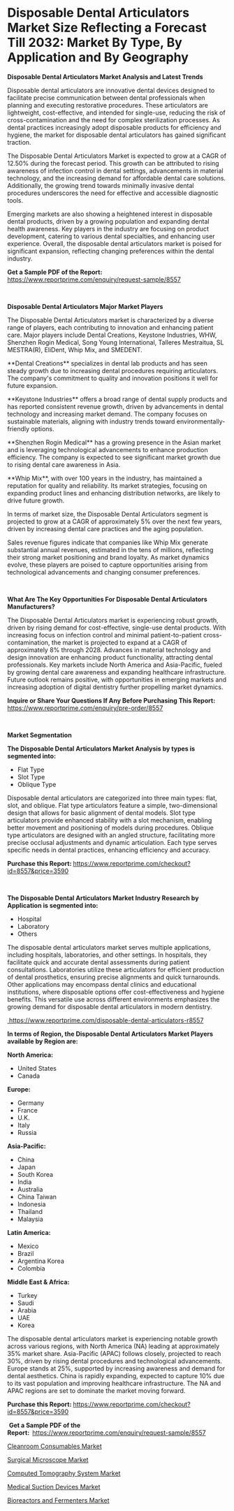 <p><h1>Disposable Dental Articulators Market Size Reflecting a Forecast Till 2032: Market By Type, By Application and By Geography</h1></p><p><strong>Disposable Dental Articulators Market Analysis and Latest Trends</strong></p>
<p><p>Disposable dental articulators are innovative dental devices designed to facilitate precise communication between dental professionals when planning and executing restorative procedures. These articulators are lightweight, cost-effective, and intended for single-use, reducing the risk of cross-contamination and the need for complex sterilization processes. As dental practices increasingly adopt disposable products for efficiency and hygiene, the market for disposable dental articulators has gained significant traction.</p><p>The Disposable Dental Articulators Market is expected to grow at a CAGR of 12.50% during the forecast period. This growth can be attributed to rising awareness of infection control in dental settings, advancements in material technology, and the increasing demand for affordable dental care solutions. Additionally, the growing trend towards minimally invasive dental procedures underscores the need for effective and accessible diagnostic tools.</p><p>Emerging markets are also showing a heightened interest in disposable dental products, driven by a growing population and expanding dental health awareness. Key players in the industry are focusing on product development, catering to various dental specialties, and enhancing user experience. Overall, the disposable dental articulators market is poised for significant expansion, reflecting changing preferences within the dental industry.</p></p>
<p><strong>Get a Sample PDF of the Report:&nbsp;</strong> <a href="https://www.reportprime.com/enquiry/request-sample/8557?utm_campaign=2138&utm_medium=2&utm_source=Github&utm_content=ia&utm_term=20032025&utm_id=disposable-dental-articulators">https://www.reportprime.com/enquiry/request-sample/8557</a></p>
<p>&nbsp;</p>
<p><strong>Disposable Dental Articulators Major Market Players</strong></p>
<p><p>The Disposable Dental Articulators market is characterized by a diverse range of players, each contributing to innovation and enhancing patient care. Major players include Dental Creations, Keystone Industries, WHW, Shenzhen Rogin Medical, Song Young International, Talleres Mestraitua, SL MESTRA(R), EliDent, Whip Mix, and SMEDENT.</p><p>**Dental Creations** specializes in dental lab products and has seen steady growth due to increasing dental procedures requiring articulators. The company's commitment to quality and innovation positions it well for future expansion.</p><p>**Keystone Industries** offers a broad range of dental supply products and has reported consistent revenue growth, driven by advancements in dental technology and increasing market demand. The company focuses on sustainable materials, aligning with industry trends toward environmentally-friendly options.</p><p>**Shenzhen Rogin Medical** has a growing presence in the Asian market and is leveraging technological advancements to enhance production efficiency. The company is expected to see significant market growth due to rising dental care awareness in Asia.</p><p>**Whip Mix**, with over 100 years in the industry, has maintained a reputation for quality and reliability. Its market strategies, focusing on expanding product lines and enhancing distribution networks, are likely to drive future growth.</p><p>In terms of market size, the Disposable Dental Articulators segment is projected to grow at a CAGR of approximately 5% over the next few years, driven by increasing dental care practices and the aging population.</p><p>Sales revenue figures indicate that companies like Whip Mix generate substantial annual revenues, estimated in the tens of millions, reflecting their strong market positioning and brand loyalty. As market dynamics evolve, these players are poised to capture opportunities arising from technological advancements and changing consumer preferences.</p></p>
<p>&nbsp;</p>
<p><strong>What Are The Key Opportunities For Disposable Dental Articulators Manufacturers?</strong></p>
<p><p>The Disposable Dental Articulators market is experiencing robust growth, driven by rising demand for cost-effective, single-use dental products. With increasing focus on infection control and minimal patient-to-patient cross-contamination, the market is projected to expand at a CAGR of approximately 8% through 2028. Advances in material technology and design innovation are enhancing product functionality, attracting dental professionals. Key markets include North America and Asia-Pacific, fueled by growing dental care awareness and expanding healthcare infrastructure. Future outlook remains positive, with opportunities in emerging markets and increasing adoption of digital dentistry further propelling market dynamics.</p></p>
<p><strong>Inquire or Share Your Questions If Any Before Purchasing This Report:</strong> <a href="https://www.reportprime.com/enquiry/pre-order/8557?utm_campaign=2138&utm_medium=2&utm_source=Github&utm_content=ia&utm_term=20032025&utm_id=disposable-dental-articulators">https://www.reportprime.com/enquiry/pre-order/8557</a></p>
<p>&nbsp;</p>
<p><strong>Market Segmentation</strong></p>
<p><strong>The Disposable Dental Articulators Market Analysis by types is segmented into:</strong></p>
<p><ul><li>Flat Type</li><li>Slot Type</li><li>Oblique Type</li></ul></p>
<p><p>Disposable dental articulators are categorized into three main types: flat, slot, and oblique. Flat type articulators feature a simple, two-dimensional design that allows for basic alignment of dental models. Slot type articulators provide enhanced stability with a slot mechanism, enabling better movement and positioning of models during procedures. Oblique type articulators are designed with an angled structure, facilitating more precise occlusal adjustments and dynamic articulation. Each type serves specific needs in dental practices, enhancing efficiency and accuracy.</p></p>
<p><strong>Purchase this Report:&nbsp;</strong><a href="https://www.reportprime.com/checkout?id=8557&price=3590&utm_campaign=2138&utm_medium=2&utm_source=Github&utm_content=ia&utm_term=20032025&utm_id=disposable-dental-articulators">https://www.reportprime.com/checkout?id=8557&price=3590</a></p>
<p>&nbsp;</p>
<p><strong>The Disposable Dental Articulators Market Industry Research by Application is segmented into:</strong></p>
<p><ul><li>Hospital</li><li>Laboratory</li><li>Others</li></ul></p>
<p><p>The disposable dental articulators market serves multiple applications, including hospitals, laboratories, and other settings. In hospitals, they facilitate quick and accurate dental assessments during patient consultations. Laboratories utilize these articulators for efficient production of dental prosthetics, ensuring precise alignments and quick turnarounds. Other applications may encompass dental clinics and educational institutions, where disposable options offer cost-effectiveness and hygiene benefits. This versatile use across different environments emphasizes the growing demand for disposable dental articulators in modern dentistry.</p></p>
<p><a href="https://www.reportprime.com/disposable-dental-articulators-r8557?utm_campaign=2138&utm_medium=2&utm_source=Github&utm_content=ia&utm_term=20032025&utm_id=disposable-dental-articulators">&nbsp;https://www.reportprime.com/disposable-dental-articulators-r8557</a></p>
<p><strong>In terms of Region, the Disposable Dental Articulators Market Players available by Region are:</strong></p>
<p>
    <p> <strong> North America: </strong>
        <ul>
            <li>United States</li>
            <li>Canada</li>
        </ul>
        </p> 
    <p> <strong> Europe: </strong>
        <ul>
            <li>Germany</li>
            <li>France</li>
            <li>U.K.</li>
            <li>Italy</li>
            <li>Russia</li>
        </ul>
        </p> 
    <p> <strong> Asia-Pacific: </strong>
        <ul>
            <li>China</li>
            <li>Japan</li>
            <li>South Korea</li>
            <li>India</li>
            <li>Australia</li>
            <li>China Taiwan</li>
            <li>Indonesia</li>
            <li>Thailand</li>
            <li>Malaysia</li>
        </ul>
        </p> 
    <p> <strong> Latin America: </strong>
        <ul>
            <li>Mexico</li>
            <li>Brazil</li>
            <li>Argentina Korea</li>
            <li>Colombia</li>
        </ul>
        </p> 
    <p> <strong> Middle East & Africa: </strong>
        <ul>
            <li>Turkey</li>
            <li>Saudi</li>
            <li>Arabia</li>
            <li>UAE</li>
            <li>Korea</li>
        </ul>
    </p>
    </p>
<p><p>The disposable dental articulators market is experiencing notable growth across various regions, with North America (NA) leading at approximately 35% market share. Asia-Pacific (APAC) follows closely, projected to reach 30%, driven by rising dental procedures and technological advancements. Europe stands at 25%, supported by increasing awareness and demand for dental aesthetics. China is rapidly expanding, expected to capture 10% due to its vast population and improving healthcare infrastructure. The NA and APAC regions are set to dominate the market moving forward.</p></p>
<p><strong>Purchase this Report: </strong><a href="https://www.reportprime.com/checkout?id=8557&price=3590&utm_campaign=2138&utm_medium=2&utm_source=Github&utm_content=ia&utm_term=20032025&utm_id=disposable-dental-articulators">https://www.reportprime.com/checkout?id=8557&price=3590</a></p>
<p>&nbsp;<strong>Get a Sample PDF of the Report:&nbsp;&nbsp;</strong><a href="https://www.reportprime.com/enquiry/request-sample/8557?utm_campaign=2138&utm_medium=2&utm_source=Github&utm_content=ia&utm_term=20032025&utm_id=disposable-dental-articulators">https://www.reportprime.com/enquiry/request-sample/8557</a></p>
<p><strong></strong></p>
<p><p><a href="https://github.com/lecaneidreks/Market-Research-Report-List-1/blob/main/cleanroom-consumables-market.md?utm_campaign=2138&utm_medium=2&utm_source=Github&utm_content=ia&utm_term=20032025&utm_id=disposable-dental-articulators">Cleanroom Consumables Market</a></p><p><a href="https://github.com/porstheftyux/Market-Research-Report-List-1/blob/main/surgical-microscope-market.md?utm_campaign=2138&utm_medium=2&utm_source=Github&utm_content=ia&utm_term=20032025&utm_id=disposable-dental-articulators">Surgical Microscope Market</a></p><p><a href="https://github.com/shadnfamoza/Market-Research-Report-List-1/blob/main/computed-tomography-system-market.md?utm_campaign=2138&utm_medium=2&utm_source=Github&utm_content=ia&utm_term=20032025&utm_id=disposable-dental-articulators">Computed Tomography System Market</a></p><p><a href="https://github.com/rigelciara0p/Market-Research-Report-List-1/blob/main/medical-suction-devices-market.md?utm_campaign=2138&utm_medium=2&utm_source=Github&utm_content=ia&utm_term=20032025&utm_id=disposable-dental-articulators">Medical Suction Devices Market</a></p><p><a href="https://github.com/samesdufloiw/Market-Research-Report-List-1/blob/main/bioreactors-and-fermenters-market.md?utm_campaign=2138&utm_medium=2&utm_source=Github&utm_content=ia&utm_term=20032025&utm_id=disposable-dental-articulators">Bioreactors and Fermenters Market</a></p></p>